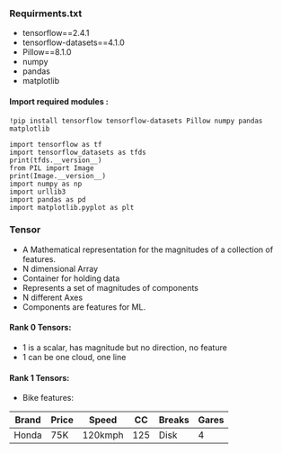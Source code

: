 ### Requirments.txt
- tensorflow==2.4.1
- tensorflow-datasets==4.1.0
- Pillow==8.1.0
- numpy
- pandas
- matplotlib

#### Import required modules :
`!pip install tensorflow tensorflow-datasets Pillow numpy pandas matplotlib `


```
import tensorflow as tf
import tensorflow_datasets as tfds
print(tfds.__version__)
from PIL import Image
print(Image.__version__)
import numpy as np
import urllib3
import pandas as pd
import matplotlib.pyplot as plt
```

### Tensor 
- A Mathematical representation for the magnitudes of a collection of features.
- N dimensional Array
- Container for holding data
- Represents a set of magnitudes of components
- N different Axes
- Components are features for ML.

#### Rank 0 Tensors:
- 1 is a scalar, has magnitude but no direction, no feature
- 1 can be one cloud, one line 

#### Rank 1 Tensors:
- Bike features:

|Brand|Price|Speed|CC|Breaks|Gares|
|---|---|---|---|---|---|
|Honda|75K|120kmph|125|Disk|4|
